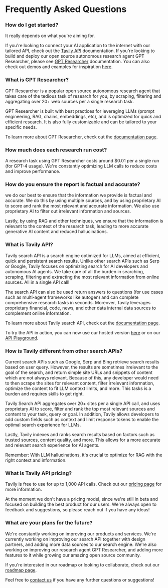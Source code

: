 # Frequently Asked Questions

### How do I get started?
It really depends on what you're aiming for. 

If you're looking to connect your AI application to the internet with our tailored API, check out the [Tavily API](/docs/tavily-api/introduction) documentation. 
If you're looking to build and deploy our open source autonomous research agent GPT Researcher, please see [GPT Researcher](/docs/gpt-researcher/introduction) documentation.
You can also check out demos and examples for inspiration [here](/docs/examples/examples).
### What is GPT Researcher?
GPT Researcher is a popular open source autonomous research agent that takes care of the tedious task of research for you, by scraping, filtering and aggregating over 20+ web sources per a single research task.

GPT Researcher is built with best practices for leveraging LLMs (prompt engineering, RAG, chains, embeddings, etc), and is optimized for quick and efficient research. It is also fully customizable and can be tailored to your specific needs.

To learn more about GPT Researcher, check out the [documentation page](/docs/gpt-researcher/introduction).
### How much does each research run cost?
A research task using GPT Researcher costs around $0.01 per a single run (for GPT-4 usage). We're constantly optimizing LLM calls to reduce costs and improve performance. 
### How do you ensure the report is factual and accurate?
we do our best to ensure that the information we provide is factual and accurate. We do this by using multiple sources, and by using proprietary AI to score and rank the most relevant and accurate information. We also use proprietary AI to filter out irrelevant information and sources.

Lastly, by using RAG and other techniques, we ensure that the information is relevant to the context of the research task, leading to more accurate generative AI content and reduced hallucinations.

### What is Tavily API?
Tavily search API is a search engine optimized for LLMs, aimed at efficient, quick and persistent search results. Unlike other search APIs such as Serp or Google, Tavily focuses on optimizing search for AI developers and autonomous AI agents. We take care of all the burden in searching, scraping, filtering and extracting the most relevant information from online sources. All in a single API call!

The search API can also be used return answers to questions (for use cases such as multi-agent frameworks like autogen) and can complete comprehensive research tasks in seconds. Moreover, Tavily leverages proprietary financial, code, news, and other data internal data sources to complement online information.

To learn more about Tavily search API, check out the [documentation page](/docs/tavily-api/introduction).

To try the API in action, you can now use our hosted version [here](https://app.tavily.com/chat) or on our [API Playground](https://app.tavily.com/playground).
### How is Tavily different from other search APIs?
Current search APIs such as Google, Serp and Bing retrieve search results based on user query. However, the results are sometimes irrelevant to the goal of the search, and return simple site URLs and snippets of content which are not always relevant. Because of this, any developer would need to then scrape the sites for relevant content, filter irrelevant information, optimize the content to fit LLM context limits, and more. This tasks is a burden and requires skills to get right.

Tavily Search API aggregates over 20+ sites per a single API call, and uses proprietary AI to score, filter and rank the top most relevant sources and content to your task, query or goal. In addition, Tavily allows developers to add custom fields such as context and limit response tokens to enable the optimal search experience for LLMs.

Lastly, Tavily indexes and ranks search results based on factors such as trusted sources, content quality, and more. This allows for a more accurate and relevant search experience for AI agents.

Remember: With LLM hallucinations, it's crucial to optimize for RAG with the right context and information.
### What is Tavily API pricing?
Tavily is free to use for up to 1,000 API calls. Check out our [pricing page](https://tavily.com/#pricing) for more information.

At the moment we don't have a pricing model, since we're still in beta and focused on building the best product for our users. We're always open to feedback and suggestions, so please reach out if you have any ideas!
### What are your plans for the future?
We're constantly working on improving our products and services. We're currently working on improving our search API together with design partners, and adding more data sources to our search engine. We're also working on improving our research agent GPT Researcher, and adding more features to it while growing our amazing open source community.

If you're interested in our roadmap or looking to collaborate, check out our [roadmap page](https://trello.com/b/3O7KBePw/gpt-researcher-roadmap). 

Feel free to [contact us](mailto:support@tavily.com) if you have any further questions or suggestions!